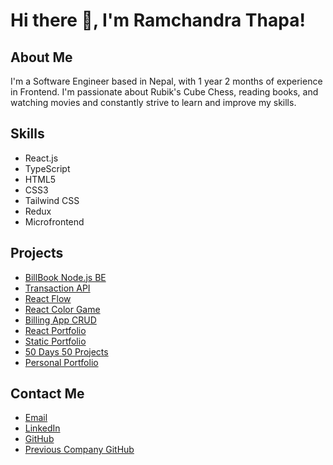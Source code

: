 # Hi there 👋, I'm Ramchandra Thapa!

## About Me
I'm a Software Engineer based in Nepal, with 1 year 2 months of experience in Frontend. I'm passionate about Rubik's Cube Chess, reading books, and watching movies and constantly strive to learn and improve my skills.

## Skills
- React.js
- TypeScript
- HTML5
- CSS3
- Tailwind CSS
- Redux
- Microfrontend

## Projects
- [BillBook Node.js BE](https://github.com/Rcthapa1996/bill-book-nodejs-BE)
- [Transaction API](https://github.com/Rcthapa1996/transaction-api)
- [React Flow](https://github.com/Rcthapa1996/BiteSpeed-React-Flow-Assignment)
- [React Color Game](https://github.com/Rcthapa1996/FlyFin-Interview-2nd-Round-Color-Game)
- [Billing App CRUD](https://github.com/Rcthapa1996/Billing_App_CRUD)
- [React Portfolio](https://github.com/Rcthapa1996/my-portfolio-react)
- [Static Portfolio](https://github.com/Rcthapa1996/my-portfolio)
- [50 Days 50 Projects](https://github.com/Rcthapa1996/50Days50Projects)
- [Personal Portfolio](https://github.com/Rcthapa1996/personal-portfolio)

## Contact Me
- [Email](rcthapa1996@gmail.com)
- [LinkedIn](https://www.linkedin.com/in/ramchandra-thapa/)
- [GitHub](https://github.com/Rcthapa1996)
- [Previous Company GitHub](https://github.com/RamchandraThapa)

